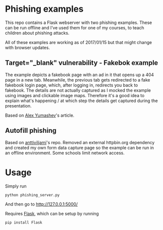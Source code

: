 # Phishing examples
This repo contains a Flask webserver with two phishing examples. These can be run offline and I've used them for one of my courses, to teach children about phishing attacks.

All of these examples are working as of 2017/01/15 but that might change with browser updates.

## Target="_blank" vulnerability - Fakebok example
The example depicts a fakebook page with an ad in it that opens up a 404 page in a new tab. Meanwhile, the previous tab gets redirected to a fake fakebook login page, which, after logging in, redirects you back to fakebook. The details are not actually captured as I mocked the example using images and clickable image maps. Therefore it's a good idea to explain what's happening / at which step the details get captured during the presentation.

Based on [Alex Yumashev](https://www.jitbit.com/alexblog/256-targetblank---the-most-underestimated-vulnerability-ever/)'s article.

## Autofill phishing
Based on [anttiviljami](https://github.com/anttiviljami/browser-autofill-phishing)'s repo. Removed an external httpbin.org dependency and created my own form data capture page so the example can be run in an offline environment. Some schools limit network access.

# Usage
Simply run 
```
python phishing_server.py
```
And then go to http://127.0.0.1:5000/

Requires [Flask](http://flask.pocoo.org/), which can be setup by running
```
pip install Flask
```
